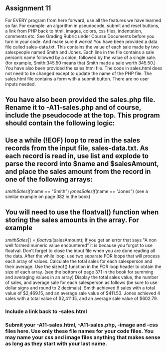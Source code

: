 ## Assignment 11

For EVERY program from here forward, use all the features we have learned so far. For example: an algorithm in pseudocode, submit and reset buttons, a link from PHP back to html, images, colors, css files, indentation, comments etc.  See Grading Rubric under Course Documents before you turn in your code. And make sure it works!
You have been provided a data file called sales-data.txt. This contains the value of each sale made by two salespeople named Smith and Jones. Each line in the file contains a sale person’s name followed by a colon, followed by the value of a single sale. (for example, Smith:345.50 means that Smith made a sale worth 345.50.)
You have also been provided the sales.html file. The code in sales.html does not need to be changed except to update the name of the PHP file. The sales.html file contains a form with a submit button. There are no user inputs needed. 
## You have also been provided the sales.php file. Rename it to <lastname>-A11-sales.php and of course, include the pseudocode at the top. This program should contain the following logic:

## Use a while (!EOF) loop to read in the sales records from the input file, sales-data.txt. As each record is read in, use list and explode to parse the record into $name and $salesAmount, and place the sales amount from the record in one of the following arrays:
$smithSales    if ($name == "Smith")
$jonesSales    if ($name == "Jones")
  (see a similar example on page 382 in the book)

## You will need to use the floatval() function when storing the sales amounts in the array. For example
$smithSales[] = floatval($salesAmount);
If you get an error that says "A non well formed numeric value encountered" it is because you forgot to use floatval.
Don’t forget to close the input file when you are done reading all the data.
After the while loop, use two separate FOR loops that will process each array of values. Calculate the total sales for each salesperson and their average. Use the sizeof() function in the FOR loop header to obtain the size of each array. (see the bottom of page 371 in the book for summing and averaging values in an array)
Display the total sales value, the number of sales, and average sale for each salesperson as follows (be sure to use dollar signs and round to 2 decimals):
Smith achieved 6 sales with a total value of $2,469.15, and an average sale value of $411.53.
Jones achieved 4 sales with a total value of $2,411.15, and an average sale value of $602.79.

### Include a link back to <lastname>-sales.html
### Submit your <lastname>-A11-sales.html, <lastname>-A11-sales.php, <lastname>-image and <lastname>-css files here. Use only these file names for your code files. You may name your css and image files anything that makes sense as long as they start with your last name. 